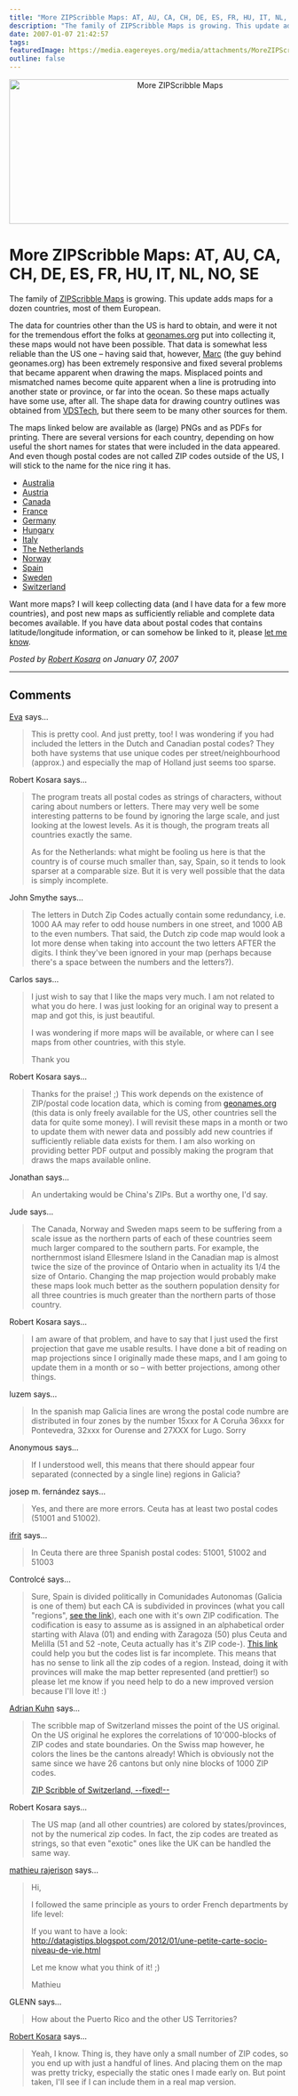 ```yaml
---
title: "More ZIPScribble Maps: AT, AU, CA, CH, DE, ES, FR, HU, IT, NL, NO, SE"
description: "The family of ZIPScribble Maps is growing. This update adds maps for a dozen countries, most of them European."
date: 2007-01-07 21:42:57
tags: 
featuredImage: https://media.eagereyes.org/media/attachments/MoreZIPScribbleMaps.jpg
outline: false
---
```


<p align="center"><img title="More ZIPScribble Maps" src="https://media.eagereyes.org/media/attachments/MoreZIPScribbleMaps.jpg" alt="More ZIPScribble Maps" width="600" height="260" /></p>

# More ZIPScribble Maps: AT, AU, CA, CH, DE, ES, FR, HU, IT, NL, NO, SE

The family of <a href="/topics/ZIPScribbleMaps">ZIPScribble Maps</a> is growing. This update adds maps for a dozen countries, most of them European.

The data for countries other than the US is hard to obtain, and were it not for the tremendous effort the folks at <a href="http://geonames.org/">geonames.org</a> put into collecting it, these maps would not have been possible. That data is somewhat less reliable than the US one – having said that, however, <a href="http://www.monte-bre.ch/">Marc</a> (the guy behind geonames.org) has been extremely responsive and fixed several problems that became apparent when drawing the maps. Misplaced points and mismatched names become quite apparent when a line is protruding into another state or province, or far into the ocean. So these maps actually have some use, after all. The shape data for drawing country outlines was obtained from <a href="http://www.vdstech.com/map_data.htm">VDSTech</a>, but there seem to be many other sources for them.

The maps linked below are available as (large) PNGs and as PDFs for printing. There are several versions for each country, depending on how useful the short names for states that were included in the data appeared. And even though postal codes are not called ZIP codes outside of the US, I will stick to the name for the nice ring it has.
<ul>
	<li><a href="/zipscribble-maps/australia">Australia</a></li>
	<li><a href="/zipscribble-maps/austria">Austria</a></li>
	<li><a href="/zipscribble-maps/canada">Canada</a></li>
	<li><a href="/zipscribble-maps/france">France</a></li>
	<li><a href="/zipscribble-maps/germany">Germany</a></li>
	<li><a href="/zipscribble-maps/hungary">Hungary</a></li>
	<li><a href="/zipscribble-maps/italy">Italy</a></li>
	<li><a href="/zipscribble-maps/netherlands">The Netherlands</a></li>
	<li><a href="/zipscribble-maps/norway">Norway</a></li>
	<li><a href="/zipscribble-maps/spain">Spain</a></li>
	<li><a href="/zipscribble-maps/sweden">Sweden</a></li>
	<li><a href="/zipscribble-maps/switzerland">Switzerland</a></li>
</ul>
Want more maps? I will keep collecting data (and I have data for a few more countries), and post new maps as sufficiently reliable and complete data becomes available. If you have data about postal codes that contains latitude/longitude information, or can somehow be linked to it, please <a href="/contact">let me know</a>.


_Posted by <a href="/about">Robert Kosara</a> on January 07, 2007_


<aside class="comments">

---
## Comments

<a href="http://science.easternblot.net" rel="nofollow noopener" target="_blank">Eva</a> says…
>	This is pretty cool. And just pretty, too! I was wondering if you had included the letters in the Dutch and Canadian postal codes? They both have systems that use unique codes per street/neighbourhood (approx.) and especially the map of Holland just seems too sparse.

Robert Kosara says…
>	<p>The program treats all postal codes as strings of characters, without caring about numbers or letters. There may very well be some interesting patterns to be found by ignoring the large scale, and just looking at the lowest levels. As it is though, the program treats all countries exactly the same.</p><p>As for the Netherlands: what might be fooling us here is that the country is of course much smaller than, say, Spain, so it tends to look sparser at a comparable size. But it is very well possible that the data is simply incomplete.</p>

John Smythe says…
>	The letters in Dutch Zip Codes actually contain some redundancy, i.e. 1000 AA may refer to odd house numbers in one street, and 1000 AB to the even numbers.  That said, the Dutch zip code map would look a lot more dense when taking into account the two letters AFTER the digits.  I think they've been ignored in your map (perhaps because there's a space between the numbers and the letters?).

Carlos says…
>	I just wish to say that I like the maps very much.  I am not related to what you do here.  I was just looking for an original way to present a map and got this, is just beautiful.
>	
>	I was wondering if more maps will be available, or where can I see maps from other countries, with this style.
>	
>	Thank you

Robert Kosara says…
>	<p>
>	Thanks for the praise! ;) This work depends on the existence of ZIP/postal code location data, which is coming from <a href="http://www.geonames.org/">geonames.org</a>
>	(this data is only freely available for the US, other countries sell
>	the data for quite some money). I will revisit these maps in a month or
>	two to update them with newer data and possibly add new countries if
>	sufficiently reliable data exists for them. I am also working on
>	providing better PDF output and possibly making the program that draws
>	the maps available online.
>	</p>
>	

Jonathan says…
>	An undertaking would be China's ZIPs. But a worthy one, I'd say.

Jude says…
>	The Canada, Norway and Sweden maps seem to be suffering from a scale issue as the northern parts of each of these countries seem much larger compared to the southern parts. For example, the northernmost island Ellesmere Island in the Canadian map is almost twice the size of the province of Ontario when in actuality its 1/4 the size of Ontario. Changing the map projection would probably make these maps look much better as the southern population density for all three countries is much greater than the northern parts of those country.

Robert Kosara says…
>	<p>
>	I am aware of that problem, and have to say that I just used the first projection that gave me usable results. I have done a bit of reading on map projections since I originally made these maps, and I am going to update them in a month or so – with better projections, among other things. 
>	</p>
>	

luzem says…
>	In the spanish map Galicia lines are wrong the postal code numbre are distributed in four zones by the number 15xxx for A Coruña 36xxx for Pontevedra, 32xxx for Ourense and 27XXX for Lugo.
>	Sorry

Anonymous says…
>	If I understood well, this means that there should appear four separated (connected by a single line) regions in Galicia? 

josep m. fernández says…
>	Yes, and there are more errors. Ceuta has at least two postal codes (51001 and 51002).

<a href="http://cinemafriki.blogaliza.org" rel="nofollow noopener" target="_blank">ifrit</a> says…
>	In Ceuta there are three Spanish postal codes: 51001, 51002 and 51003

Controlcé says…
>	Sure, Spain is divided politically in Comunidades Autonomas (Galicia is one of them) but each CA is subdivided in provinces (what you call "regions", <a href="http://en.wikipedia.org/wiki/Provinces_of_Spain">see the link</a>), each one with it's own ZIP codification. The codification is easy to assume as is assigned in an alphabetical order starting with Alava (01) and ending with Zaragoza (50) plus Ceuta and Melilla (51 and 52 -note, Ceuta actually has it's ZIP code-). <a href="http://en.wikipedia.org/wiki/List_of_postal_codes_in_Spain">This link</a> could help you but the codes list is far incomplete. This means that has no sense to link all the zip codes of a region. Instead, doing it with provinces will make the map better represented (and prettier!) so please let me know if you need help to do a new improved version because I'll love it! :)
>	

<a href="http://www.iam.unibe.ch/~akuhn/blog" rel="nofollow noopener" target="_blank">Adrian Kuhn</a> says…
>	The scribble map of Switzerland misses the point of the US original. On the US original he explores the correlations of 10'000-blocks of ZIP codes and state boundaries. On the Swiss map however, he colors the lines be the cantons already! Which is obviously not the same since we have 26 cantons but only nine blocks of 1000 ZIP codes. 
>	
>	<a href="http://www.iam.unibe.ch/~akuhn/blog/2008/10/zip-code-map-of-switzerland/">ZIP Scribble of Switzerland, --fixed!--</a>

Robert Kosara says…
>	<p>The US map (and all other countries) are colored by states/provinces, not by the numerical zip codes. In fact, the zip codes are treated as strings, so that even "exotic" ones like the UK can be handled the same way.</p>

<a href="http://datagistips.blogspot.com/" rel="nofollow noopener" target="_blank">mathieu rajerison</a> says…
>	Hi,
>	
>	I followed the same principle as yours to order French departments by life level:
>	
>	If you want to have a look:
>	http://datagistips.blogspot.com/2012/01/une-petite-carte-socio-niveau-de-vie.html
>	
>	Let me know what you think of it! ;)
>	
>	Mathieu

GLENN says…
>	How about the Puerto Rico and the other US Territories?

<a href="/about" rel="nofollow noopener" target="_blank">Robert Kosara</a> says…
>	Yeah, I know. Thing is, they have only a small number of ZIP codes, so you end up with just a handful of lines. And placing them on the map was pretty tricky, especially the static ones I made early on. But point taken, I'll see if I can include them in a real map version.

</aside>

